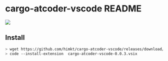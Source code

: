# cargo-atcoder-vscode README

![](https://user-images.githubusercontent.com/5164000/166233908-281948cb-0c37-4311-8dcc-283ed628b7c2.JPG)

## Install

```sh
> wget https://github.com/himkt/cargo-atcoder-vscode/releases/download/v0.0.3/cargo-atcoder-vscode-0.0.3.vsix
> code --install-extension  cargo-atcoder-vscode-0.0.3.vsix
```
